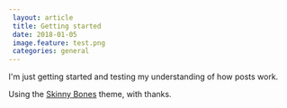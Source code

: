 ```yaml
---		
 layout: article
 title: Getting started
 date: 2018-01-05
 image.feature: test.png
 categories: general 
---		
```


I'm just getting started and testing my understanding of how posts work. 

Using the [Skinny Bones](https://github.com/mmistakes/skinny-bones-jekyll) theme, with thanks.
